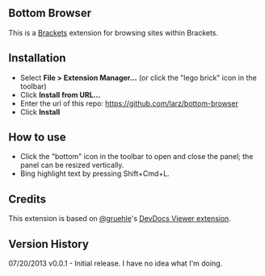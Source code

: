 ## Bottom Browser

This is a [Brackets](http://brackets.io) extension for browsing sites within Brackets.

## Installation

* Select **File > Extension Manager...** (or click the "lego brick" icon in the toolbar)
* Click **Install from URL...**
* Enter the url of this repo: https://github.com/larz/bottom-browser
* Click **Install**

## How to use

* Click the "bottom" icon in the toolbar to open and close the panel; the panel can be resized vertically.
* Bing highlight text by pressing Shift+Cmd+L.

## Credits

This extension is based on [@gruehle](https://github.com/gruehle)'s [DevDocs Viewer extension](https://github.com/gruehle/dev-docs-viewer).

## Version History

07/20/2013 v0.0.1 - Initial release. I have no idea what I'm doing.